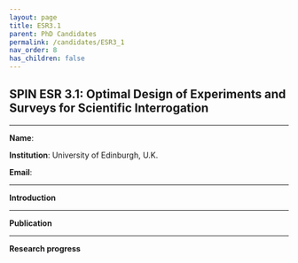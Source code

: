```yaml
---
layout: page
title: ESR3.1
parent: PhD Candidates
permalink: /candidates/ESR3_1
nav_order: 8
has_children: false
---
```


## SPIN ESR 3.1: Optimal Design of Experiments and Surveys for Scientific Interrogation

---
__Name__:           

__Institution__: University of Edinburgh, U.K.

__Email__: 

---
__Introduction__


---
__Publication__


---
__Research progress__






